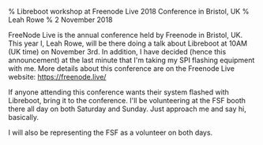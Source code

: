 % Libreboot workshop at Freenode Live 2018 Conference in Bristol, UK
% Leah Rowe
% 2 November 2018

FreeNode Live is the annual conference held by Freenode in Bristol, UK. This
year I, Leah Rowe, will be there doing a talk about Libreboot at 10AM (UK time)
on November 3rd. In addition, I have decided (hence this announcement) at the
last minute that I'm taking my SPI flashing equipment with me. More details
about this conference are on the Freenode Live website:
<https://freenode.live/>

If anyone attending this conference wants their system flashed with Libreboot,
bring it to the conference. I'll be volunteering at the FSF booth there all
day on both Saturday and Sunday. Just approach me and say hi, basically.

I will also be representing the FSF as a volunteer on both days.

